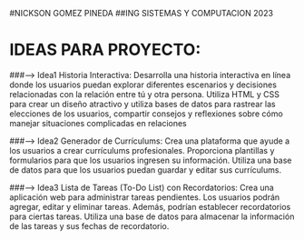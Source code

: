 
#NICKSON GOMEZ PINEDA
##ING SISTEMAS Y COMPUTACION
2023 
   # IDEAS PARA PROYECTO:

###-->      Idea1
Historia Interactiva: Desarrolla una historia interactiva en línea donde los 
usuarios puedan explorar diferentes escenarios y decisiones relacionadas con 
la relación entre tú y otra persona. Utiliza HTML y CSS para crear un diseño 
atractivo y utiliza bases de datos para rastrear las elecciones de los usuarios, 
compartir consejos y reflexiones sobre cómo manejar situaciones complicadas en relaciones

###-->      Idea2
Generador de Currículums: Crea una plataforma que ayude a los usuarios a crear 
currículums profesionales. Proporciona plantillas y formularios para que los usuarios 
ingresen su información. Utiliza una base de datos para que los usuarios puedan guardar 
y editar sus currículums.

###-->      Idea3
Lista de Tareas (To-Do List) con Recordatorios: Crea una aplicación web para
administrar tareas pendientes. Los usuarios podrán agregar, editar y eliminar 
tareas. Además, podrían establecer recordatorios para ciertas tareas. Utiliza una base
de datos para almacenar la información de las tareas y sus fechas de recordatorio.
